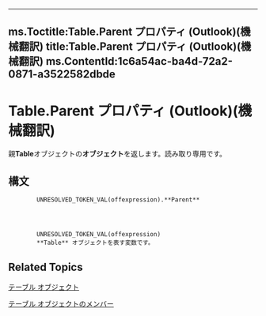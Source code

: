 

---
ms.Toctitle:Table.Parent プロパティ (Outlook)(機械翻訳)
title:Table.Parent プロパティ (Outlook)(機械翻訳)
ms.ContentId:1c6a54ac-ba4d-72a2-0871-a3522582dbde
---
# Table.Parent プロパティ (Outlook)(機械翻訳)




親**Table**オブジェクトの**オブジェクト**を返します。読み取り専用です。

## 構文

            UNRESOLVED_TOKEN_VAL(offexpression).**Parent**




            UNRESOLVED_TOKEN_VAL(offexpression)
            **Table** オブジェクトを表す変数です。



## Related Topics

[テーブル オブジェクト](0affaafd-93fe-227a-acee-e09a86cadc20.md)

[テーブル オブジェクトのメンバー](bd9db35d-0738-22cf-a936-425d5a0ead87.md)




